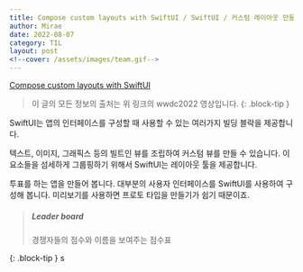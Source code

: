 ```yaml
---
title: Compose custom layouts with SwiftUI / SwiftUI / 커스텀 레이아웃 만들기 (출처: wwdc2022)
author: Mirae
date: 2022-08-07
category: TIL
layout: post
<!--cover: /assets/images/team.gif-->
---
```



[Compose custom layouts with SwiftUI](https://developer.apple.com/videos/play/wwdc2022/10056/)

> 이 글의 모든 정보의 출처는 위 링크의 wwdc2022 영상입니다.
{: .block-tip } 
  
  SwiftUI는 앱의 인터페이스를 구성할 때 사용할 수 있는 여러가지 빌딩 블락을 제공합니다.  
  
  텍스트, 이미지, 그래픽스 등의 빌트인 뷰를 조립하여 커스텀 뷰를 만들 수 있습니다. 이 요소들을 섬세하게 그룹핑하기 위해서 SwiftUI는 레이아웃 툴을 제공합니다. 
  
  투표를 하는 앱을 만들어 봅니다. 대부분의 사용자 인터페이스를 SwiftUI를 사용하여 구성해 봅니다. 미리보기를 사용하면 프로토 타입을 만들기가 쉽기 때문이죠.  
  
> #####  Leader board
> 경쟁자들의 점수와 이름을 보여주는 점수표
>
{: .block-tip } s
